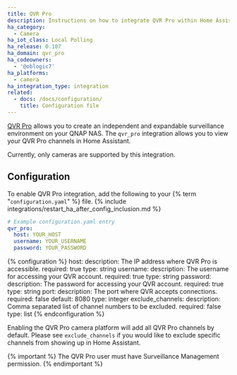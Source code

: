 ```yaml
---
title: QVR Pro
description: Instructions on how to integrate QVR Pro within Home Assistant.
ha_category:
  - Camera
ha_iot_class: Local Polling
ha_release: 0.107
ha_domain: qvr_pro
ha_codeowners:
  - '@oblogic7'
ha_platforms:
  - camera
ha_integration_type: integration
related:
  - docs: /docs/configuration/
    title: Configuration file
---
```


[QVR Pro](https://www.qnap.com/en/software/qvr-pro) allows you to create 
an independent and expandable surveillance environment on your QNAP NAS. The 
`qvr_pro` integration allows you to view your QVR Pro channels in Home Assistant.

Currently, only cameras are supported by this integration.

## Configuration

To enable QVR Pro integration, add the following to your
{% term "`configuration.yaml`" %} file.
{% include integrations/restart_ha_after_config_inclusion.md %}

```yaml
# Example configuration.yaml entry
qvr_pro:
  host: YOUR_HOST
  username: YOUR_USERNAME
  password: YOUR_PASSWORD
```

{% configuration %}
host:
  description: The IP address where QVR Pro is accessible.
  required: true
  type: string
username:
  description: The username for accessing your QVR account.
  required: true
  type: string
password:
  description: The password for accessing your QVR account.
  required: true
  type: string
port:
  description: The port where QVR accepts connections.
  required: false
  default: 8080
  type: integer
exclude_channels:
  description: Comma separated list of channel numbers to be excluded.
  required: false
  type: list
{% endconfiguration %}

Enabling the QVR Pro camera platform will add all QVR Pro channels by
default. Please see `exclude_channels` if you would like to exclude
specific channels from showing up in Home Assistant.

{% important %}
The QVR Pro user must have Surveillance Management permission.
{% endimportant %}
